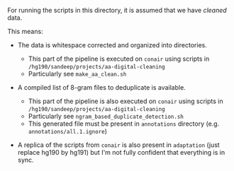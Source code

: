 For running the scripts in this directory, it is assumed that we have *cleaned* data.

This means:

- The data is whitespace corrected and organized into directories.
  - This part of the pipeline is executed on `conair` using scripts in `/hg190/sandeep/projects/aa-digital-cleaning`
  - Particularly see `make_aa_clean.sh`

- A compiled list of 8-gram files to deduplicate is available.
  - This part of the pipeline is also executed on `conair` using scripts in `/hg190/sandeep/projects/aa-digital-cleaning`
  - Particularly see `ngram_based_duplicate_detection.sh`
  - This generated file must be present in `annotations` directory (e.g. `annotations/all.1.ignore`)

- A replica of the scripts from `conair` is also present in `adaptation` (just replace hg190 by hg191) but I'm not fully
  confident that everything is in sync.

